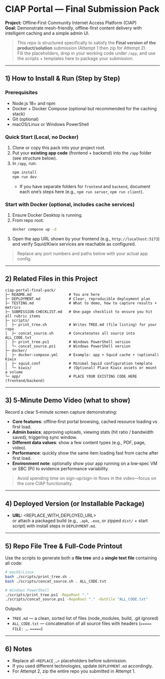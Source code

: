 # CIAP Portal — Final Submission Pack

**Project:** Offline‑First Community Internet Access Platform (CIAP)  
**Goal:** Demonstrate mesh-friendly, offline-first content delivery with intelligent caching and a simple admin UI.

> This repo is structured specifically to satisfy the **Final version of the product/solution** submission (Attempt 1 then zip for Attempt 2).  
> Fill the placeholders, drop in your working code under `/app`, and use the scripts + templates here to package your submission.

---

## 1) How to Install & Run (Step by Step)

### Prerequisites
- Node.js 18+ and npm
- Docker + Docker Compose (optional but recommended for the caching stack)
- Git (optional)
- macOS/Linux or Windows PowerShell

### Quick Start (Local, no Docker)
1. Clone or copy this pack into your project root.
2. Put your **existing app code** (frontend + backend) into the `/app` folder (see structure below).
3. In `/app`, run:
   ```bash
   npm install
   npm run dev
   ```
   - If you have separate folders for `frontend` and `backend`, document each one’s steps here (e.g., `npm run server`, `npm run client`).

### Start with Docker (optional, includes cache services)
1. Ensure Docker Desktop is running.
2. From repo root:
   ```bash
   docker compose up -d
   ```
3. Open the app URL shown by your frontend (e.g., `http://localhost:5173`) and verify Squid/Kiwix services are reachable as configured.

> Replace any port numbers and paths below with your actual app config.

---

## 2) Related Files in this Project

```
ciap-portal-final-pack/
├─ README.md                 # You are here
├─ DEPLOYMENT.md             # Clear, reproducible deployment plan
├─ TESTING.md                # What to demo, how to capture results + metrics
├─ SUBMISSION-CHECKLIST.md   # One-page checklist to ensure you hit all rubric items
├─ scripts/
│  ├─ print_tree.sh          # Writes TREE.md (file listing) for your repo
│  ├─ concat_source.sh       # Concatenates all source into ALL_CODE.txt
│  ├─ print_tree.ps1         # Windows PowerShell version
│  └─ concat_source.ps1      # Windows PowerShell version
├─ docker/
│  ├─ docker-compose.yml     # Example: app + Squid cache + (optional) Kiwix
│  ├─ squid.conf             # Minimal Squid configuration template
│  └─ kiwix/                 # (Optional) Place Kiwix assets or mount a volume
└─ app/                      # PLACE YOUR EXISTING CODE HERE (frontend/backend)
```

---

## 3) 5‑Minute Demo Video (what to show)

Record a clear 5‑minute screen capture demonstrating:
- **Core features**: offline‑first portal browsing, cached resource loading vs first load.
- **Admin basics**: approving uploads, viewing stats (hit ratio / bandwidth saved), triggering sync window.
- **Different data values**: show a few content types (e.g., PDF, page, video).
- **Performance**: quickly show the same item loading fast from cache after first load.
- **Environment note**: optionally show your app running on a low‑spec VM or SBC (Pi) to evidence performance variability.

> Avoid spending time on sign-up/sign-in flows in the video—focus on the core CIAP functionality.

---

## 4) Deployed Version (or Installable Package)

- **URL:** <REPLACE_WITH_DEPLOYED_URL>  
  or attach a packaged build (e.g., `.apk`, `.exe`, or zipped `dist/` + start script) with install steps in `DEPLOYMENT.md`.

---

## 5) Repo File Tree & Full-Code Printout

Use the scripts to generate both a **file tree** and a **single text file** containing all code:

```bash
# macOS/Linux
bash ./scripts/print_tree.sh .
bash ./scripts/concat_source.sh . ALL_CODE.txt

# Windows PowerShell
./scripts/print_tree.ps1 -RepoRoot "."
./scripts/concat_source.ps1 -RepoRoot "." -OutFile "ALL_CODE.txt"
```

Outputs:
- `TREE.md` — a clean, sorted list of files (node_modules, build, .git ignored)
- `ALL_CODE.txt` — concatenation of all source files with headers (`===== FILE: … =====`)

---

## 6) Notes

- Replace all `<REPLACE_…>` placeholders before submission.
- If you used different technologies, update `DEPLOYMENT.md` accordingly.
- For Attempt 2, zip the entire repo you submitted in Attempt 1.
